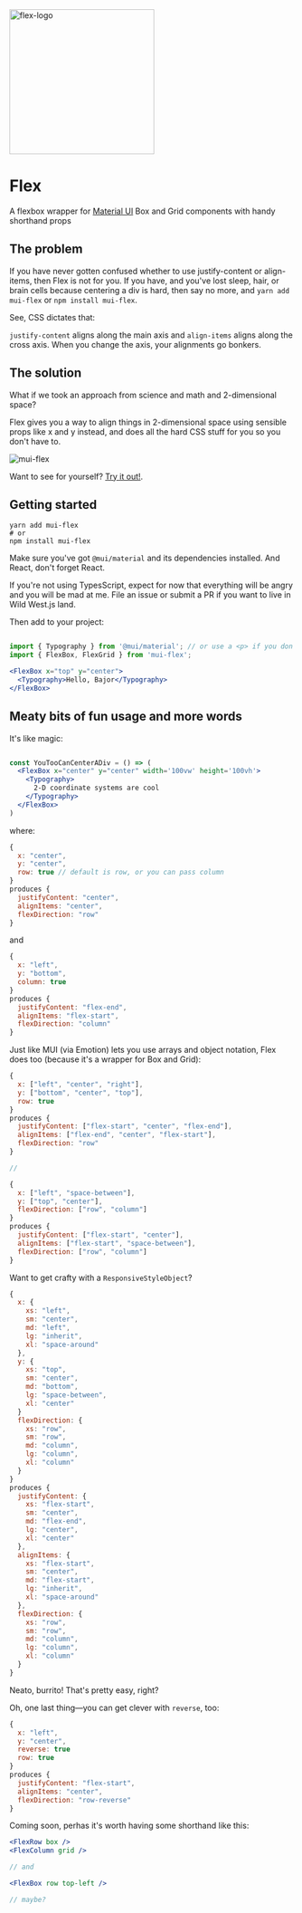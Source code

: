<img width="256" alt="flex-logo" src="https://user-images.githubusercontent.com/1480253/186842214-5575f27e-fc48-4617-bedb-a7ec29411203.png">

# Flex
A flexbox wrapper for [Material UI](https://mui.com/) Box and Grid components with handy shorthand props

## The problem

If you have never gotten confused whether to use justify-content or align-items, then Flex is not for you. If you have, and you've lost sleep, hair, or brain cells because centering a div is hard, then say no more, and `yarn add mui-flex` or `npm install mui-flex`.

See, CSS dictates that:

`justify-content` aligns along the main axis and `align-items` aligns along the cross axis. When you change the axis, your alignments go bonkers.

## The solution

What if we took an approach from science and math and 2-dimensional space?

Flex gives you a way to align things in 2-dimensional space using sensible props like x and y instead, and does all the hard CSS stuff for you so you don't have to.

![mui-flex](https://user-images.githubusercontent.com/1480253/186974043-d75cd310-c60b-4835-ba80-e72cbab167c3.gif)

Want to see for yourself? [Try it out!](https://brandonscript.github.io/Flex/).

## Getting started

```shell
yarn add mui-flex
# or 
npm install mui-flex
```

Make sure you've got `@mui/material` and its dependencies installed. And React, don't forget React.

If you're not using TypesScript, expect for now that everything will be angry and you will be mad at me. File an issue or submit a PR if you want to live in Wild West.js land.

Then add to your project:

```jsx

import { Typography } from '@mui/material'; // or use a <p> if you don't like fun typography
import { FlexBox, FlexGrid } from 'mui-flex';

<FlexBox x="top" y="center">
  <Typography>Hello, Bajor</Typography>
</FlexBox>

```

## Meaty bits of fun usage and more words

It's like magic:

```jsx

const YouTooCanCenterADiv = () => (
  <FlexBox x="center" y="center" width='100vw' height='100vh'>
    <Typography>
      2-D coordinate systems are cool
    </Typography>
  </FlexBox>
)
```

where:

```jsx
{ 
  x: "center",
  y: "center",
  row: true // default is row, or you can pass column
}
produces {
  justifyContent: "center",
  alignItems: "center",
  flexDirection: "row"
}
```

and

```jsx
{ 
  x: "left",
  y: "bottom",
  column: true
}
produces {
  justifyContent: "flex-end",
  alignItems: "flex-start",
  flexDirection: "column"
}
```

Just like MUI (via Emotion) lets you use arrays and object notation, Flex does too (because it's a wrapper for Box and Grid):

```jsx
{
  x: ["left", "center", "right"],
  y: ["bottom", "center", "top"],
  row: true
}
produces {
  justifyContent: ["flex-start", "center", "flex-end"],
  alignItems: ["flex-end", "center", "flex-start"],
  flexDirection: "row"
}

// 

{
  x: ["left", "space-between"],
  y: ["top", "center"],
  flexDirection: ["row", "column"]
}
produces {
  justifyContent: ["flex-start", "center"],
  alignItems: ["flex-start", "space-between"],
  flexDirection: ["row", "column"]
}
```

Want to get crafty with a `ResponsiveStyleObject`?

```jsx
{
  x: {
    xs: "left",
    sm: "center",
    md: "left",
    lg: "inherit",
    xl: "space-around"
  },
  y: {
    xs: "top",
    sm: "center",
    md: "bottom",
    lg: "space-between",
    xl: "center"
  }
  flexDirection: {
    xs: "row",
    sm: "row",
    md: "column",
    lg: "column",
    xl: "column"
  }
}
produces {
  justifyContent: {
    xs: "flex-start",
    sm: "center",
    md: "flex-end",
    lg: "center",
    xl: "center"
  },
  alignItems: {
    xs: "flex-start",
    sm: "center",
    md: "flex-start",
    lg: "inherit",
    xl: "space-around"
  },
  flexDirection: {
    xs: "row",
    sm: "row",
    md: "column",
    lg: "column",
    xl: "column"
  }
}
```

Neato, burrito! That's pretty easy, right?

Oh, one last thing—you can get clever with `reverse`, too:

```jsx
{ 
  x: "left",
  y: "center",
  reverse: true
  row: true
}
produces {
  justifyContent: "flex-start",
  alignItems: "center",
  flexDirection: "row-reverse"
}
```

Coming soon, perhas it's worth having some shorthand like this:

```jsx
<FlexRow box />
<FlexColumn grid />

// and

<FlexBox row top-left />

// maybe?
